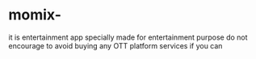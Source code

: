 # momix-
it is entertainment app specially made for entertainment purpose do not encourage to avoid buying any OTT platform services if you can
